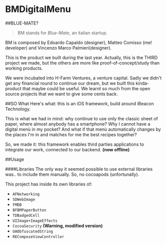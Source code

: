 # BMDigitalMenu

##BLUE-MATE?
>BM stands for _Blue-Mate_, an italian startup.

BM is composed by Edoardo Capaldo (designer), Matteo Comisso (me! developer) and Vincenzo Marco Palmieri(designer).

This is the product we built during the last year. Actually, this is the THIRD project we made, but the others are more like proof-of-concept/study than working products.

We were incubated into H-Farm Ventures, a venture capital.
Sadly we didn't get any financial round to continue our dream, but we built this kinda-product that maybe could be useful. We learnt so much from the open source projects that we want to give some cents back.

##SO What
Here's what: this is an iOS framework, build around iBeacon Technology.

This is what we had in mind: why continue to use only the classic sheet of paper, where almost anybody has a smartphone? Why I cannot have a digital menù in my pocket? And what if that menù automatically changes by the places I'm in and matches for me the best recipes together?

So, we made it: this framework enables third parties applications to integrate our work, connected to our backend. **(now offline)**


##Usage

####Libraries
The only way it seemed possible to use external libraries was.. to include them manually. So, no cocoapods (unfortunally).

This project has inside its own libraries of:
- `AFNetworking`
- `SDWebImage`
- `FMDB`
- `BFBMPaperButton`
- `TDBadgedCell`
- `UIImage+ImageEffects`
- `CocoaSecurity` **(Warning, modified version)**
- `UAObfuscatedString`
- `REComposeViewController`
